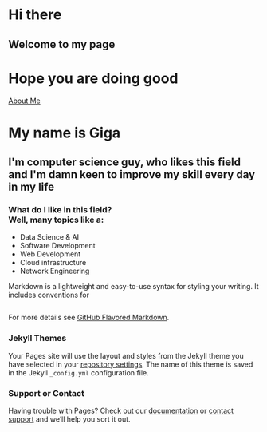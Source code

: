 # Hi there 
## Welcome to my page
# Hope you are doing good

[About Me](./aboutme)


# My name is Giga 
## I'm computer science guy, who likes this field and I'm damn keen to improve my skill every day in my life 


### What do I like in this field? <br>Well, many topics like a: 
 * Data Science & AI 
 * Software Development 
 * Web Development 
 * Cloud infrastructure 
 * Network Engineering

Markdown is a lightweight and easy-to-use syntax for styling your writing. It includes conventions for

```markdownle and scalable social and technical systems to create impact.
```

For more details see [GitHub Flavored Markdown](https://guides.github.com/features/mastering-markdown/).

### Jekyll Themes

Your Pages site will use the layout and styles from the Jekyll theme you have selected in your [repository settings](https://github.com/wikicrafter/wikicrafter/settings). The name of this theme is saved in the Jekyll `_config.yml` configuration file.

### Support or Contact

Having trouble with Pages? Check out our [documentation](https://docs.github.com/categories/github-pages-basics/) or [contact support](https://support.github.com/contact) and we’ll help you sort it out.
